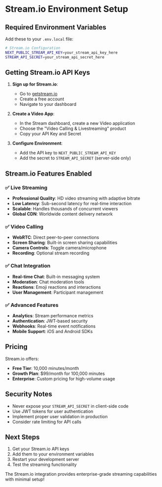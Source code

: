 # Stream.io Environment Setup

## Required Environment Variables

Add these to your `.env.local` file:

```bash
# Stream.io Configuration
NEXT_PUBLIC_STREAM_API_KEY=your_stream_api_key_here
STREAM_API_SECRET=your_stream_api_secret_here
```

## Getting Stream.io API Keys

1. **Sign up for Stream.io**:
   - Go to [getstream.io](https://getstream.io/)
   - Create a free account
   - Navigate to your dashboard

2. **Create a Video App**:
   - In the Stream dashboard, create a new Video application
   - Choose the "Video Calling & Livestreaming" product
   - Copy your API Key and Secret

3. **Configure Environment**:
   - Add the API key to `NEXT_PUBLIC_STREAM_API_KEY`
   - Add the secret to `STREAM_API_SECRET` (server-side only)

## Stream.io Features Enabled

### ✅ Live Streaming
- **Professional Quality**: HD video streaming with adaptive bitrate
- **Low Latency**: Sub-second latency for real-time interaction
- **Scalable**: Handles thousands of concurrent viewers
- **Global CDN**: Worldwide content delivery network

### ✅ Video Calling
- **WebRTC**: Direct peer-to-peer connections
- **Screen Sharing**: Built-in screen sharing capabilities
- **Camera Controls**: Toggle camera/microphone
- **Recording**: Optional stream recording

### ✅ Chat Integration
- **Real-time Chat**: Built-in messaging system
- **Moderation**: Chat moderation tools
- **Reactions**: Emoji reactions and interactions
- **User Management**: Participant management

### ✅ Advanced Features
- **Analytics**: Stream performance metrics
- **Authentication**: JWT-based security
- **Webhooks**: Real-time event notifications
- **Mobile Support**: iOS and Android SDKs

## Pricing

Stream.io offers:
- **Free Tier**: 10,000 minutes/month
- **Growth Plan**: $99/month for 100,000 minutes
- **Enterprise**: Custom pricing for high-volume usage

## Security Notes

- Never expose your `STREAM_API_SECRET` in client-side code
- Use JWT tokens for user authentication
- Implement proper user validation in production
- Consider rate limiting for API calls

## Next Steps

1. Get your Stream.io API keys
2. Add them to your environment variables
3. Restart your development server
4. Test the streaming functionality

The Stream.io integration provides enterprise-grade streaming capabilities with minimal setup!
